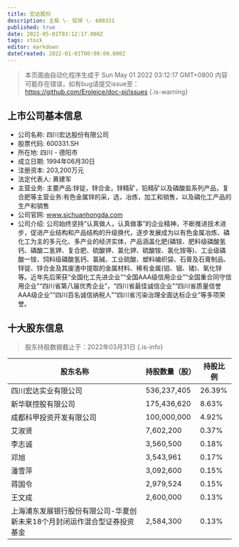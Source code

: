 ```yaml
---
title: 宏达股份
description: 主板 \- 铅锌 \- 600331
published: true
date: 2022-05-01T03:12:17.000Z
tags: stock
editor: markdown
dateCreated: 2022-01-01T00:00:00.000Z
---
```


> 本页面由自动化程序生成于 Sun May 01 2022 03:12:17 GMT+0800
> 内容可能存在错误，如有bug请提交issue至：https://github.com/Eroleice/doc-pi/issues
{.is-warning}

## 上市公司基本信息
- 公司名称: 四川宏达股份有限公司
- 股票代码: 600331.SH
- 所在地: 四川 - 德阳市
- 成立日期: 1994年06月30日
- 注册资本: 203,200万元
- 法定代表人: 黄建军
- 主营业务: 主要产品:锌锭，锌合金，锌精矿，铅精矿以及磷酸盐系列产品，复合肥等主营业务:有色金属锌的采，选，冶炼，加工和销售，以及磷化工产品的生产和销售
- 公司官网: www.sichuanhongda.com
- 公司介绍: 公司始终坚持“认真做人，认真做事”的企业精神，不断推进技术进步，促进产业结构和产品结构的升级换代，逐步发展成为以有色金属冶炼、磷化工为主的多元化、多产业的经济实体，产品涵盖化肥(磷铵、肥料级磷酸氢钙、磷酸二氢钾、复合肥、硫酸钾、氯化钾、硫酸铵、氯化铵等)、工业级磷酸一铵、饲料级磷酸氢钙、氯碱、工业硫酸、塑料编织袋、石膏及石膏制品、锌锭、锌合金及其废渣中提取的金属材料、稀有金属(钼、铟、锗)、氧化锌等。近年先后荣获“全国化工先进企业”“全国AAA级信用企业”“全国重合同守信用企业”“四川省第八届优秀企业”，“四川省最佳诚信企业”“四川省质量信誉AAA级企业”“四川百名诚信纳税人”“四川省污染治理全面达标企业”等多项荣誉。


## 十大股东信息
> 股东持股数据截止于：2022年03月31日
{.is-info}

| 股东名称 | 持股数量（股） | 持股比例 |
| --- | --- | --- |
| 四川宏达实业有限公司 | 536,237,405 | 26.39% |
| 新华联控股有限公司 | 175,436,620 | 8.63% |
| 成都科甲投资开发有限公司 | 100,000,000 | 4.92% |
| 艾淑贤 | 7,602,200 | 0.37% |
| 李志诚 | 3,560,500 | 0.18% |
| 邓旭 | 3,543,961 | 0.17% |
| 潘雪萍 | 3,092,600 | 0.15% |
| 蒋国令 | 2,979,524 | 0.15% |
| 王文成 | 2,600,000 | 0.13% |
| 上海浦东发展银行股份有限公司-华夏创新未来18个月封闭运作混合型证券投资基金 | 2,584,300 | 0.13% |




